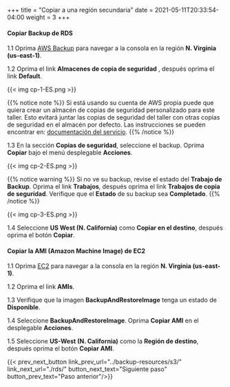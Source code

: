 +++
title = "Copiar a una región secundaria"
date =  2021-05-11T20:33:54-04:00
weight = 3
+++

####  Copiar Backup de RDS

1.1 Oprima [AWS Backup](https://us-east-1.console.aws.amazon.com/backup/home?region=us-east-1#/) para navegar a la consola en la región **N. Virginia (us-east-1)**.

1.2 Oprima el link **Almacenes de copia de seguridad** , después oprima el link **Default**.

{{< img cp-1-ES.png >}}

{{% notice note %}}
Si está usando su cuenta de AWS propia puede que quiera crear un almacén de copias de seguridad personalizado para este taller. Esto evitará juntar las copias de seguridad del taller con otras copias de seguridad en el almacén por defecto. Las instrucciones se pueden encontrar en: [documentación del servicio](https://docs.aws.amazon.com/aws-backup/latest/devguide/vaults.html).
{{% /notice %}}

1.3 En la sección **Copias de seguridad**, seleccione el backup. Oprima **Copiar** bajo el menú desplegable **Acciones**.

{{< img cp-2-ES.png >}}

{{% notice warning %}}
Si no ve su backup, revise el estado del **Trabajo de Backup**. Oprima el link **Trabajos**, después oprima el link **Trabajos de copia de seguridad**. Verifique que el **Estado** de su backup sea **Completado**.
{{% /notice %}}

{{< img cp-3-ES.png >}}

1.4 Seleccione **US West (N. California)** como **Copiar en el destino**, después oprima el botón **Copiar**.

#### Copiar la AMI (Amazon Machine Image) de EC2

1.1 Oprima [EC2](https://us-east-1.console.aws.amazon.com/ec2/home?region=us-east-1#/) para navegar a la consola en la región **N. Virginia (us-east-1)**.

1.2 Oprima el link **AMIs**.

1.3 Verifique que la imagen **BackupAndRestoreImage** tenga un estado de **Disponible**.



1.4 Seleccione **BackupAndRestoreImage**.  Oprima **Copiar AMI** en el desplegable **Acciones**.



1.5 Seleccione **US-West (N. California)** como la **Región de destino**, después oprima el botón **Copiar AMI**.



{{< prev_next_button link_prev_url="../backup-resources/s3/" link_next_url="./rds/" button_next_text="Siguiente paso" button_prev_text="Paso anterior"/>}}
